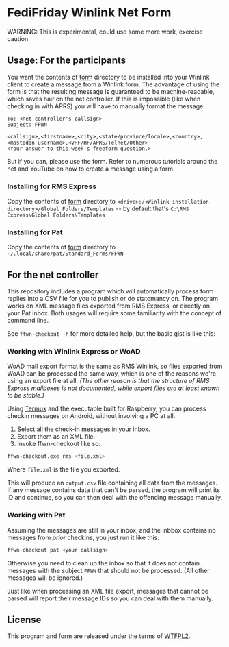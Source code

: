 # FediFriday Winlink Net Form

WARNING: This is experimental, could use some more work, exercise caution.

## Usage: For the participants

You want the contents of [form](form) directory to be installed into your Winlink client to create a message from a Winlink form. The advantage of using the form is that the resulting message is guaranteed to be machine-readable, which saves hair on the net controller. If this is impossible (like when checking in with APRS) you will have to manually format the message:

```
To: <net controller's callsign>
Subject: FFWN

<callsign>,<firstname>,<city>,<state/province/locale>,<country>,<mastodon username>,<VHF/HF/APRS/Telnet/Other>
<Your answer to this week's freeform question.>
```

But if you can, please use the form. Refer to numerous tutorials around the net and YouTube on how to create a message using a form.

### Installing for RMS Express

Copy the contents of [form](form) directory to `<drive>:/<Winlink installation directory>/Global Folders/Templates` -- by default that's `C:\RMS Express\Global Folders\Templates`

### Installing for Pat

Copy the contents of [form](form) directory to `~/.local/share/pat/Standard_Forms/FFWN`

## For the net controller

This repository includes a program which will automatically process form replies into a CSV file for you to publish or do statomancy on. The program works on XML message files exported from RMS Express, or directly on your Pat inbox. Both usages will require some familiarity with the concept of command line.

See `ffwn-checkout -h` for more detailed help, but the basic gist is like this:

### Working with Winlink Express or WoAD

WoAD mail export format is the same as RMS Winlink, so files exported from WoAD can be processed the same way, which is one of the reasons we're using an export file at all. *(The other reason is that the structure of RMS Express mailboxes is not documented, while export files are at least known to be stable.)*

Using [Termux](https://termux.dev/) and the executable built for Raspberry, you can process checkin messages on Android, without involving a PC at all.

1. Select all the check-in messages in your inbox.
2. Export them as an XML file.
3. Invoke ffwn-checkout like so:

```bash
ffwn-checkout.exe rms <file.xml>
```

Where `file.xml` is the file you exported.

This will produce an `output.csv` file containing all data from the messages. If any message contains data that can't be parsed, the program will print its ID and continue, so you can then deal with the offending message manually.

### Working with Pat

Assuming the messages are still in your inbox, and the inbbox contains no messages from *prior* checkins, you just run it like this:

```bash
ffwn-checkout pat <your callsign>
```

Otherwise you need to clean up the inbox so that it does not contain messages with the subject `FFWN` that should not be processed. (All other messages will be ignored.)

Just like when processing an XML file export, messages that cannot be parsed will report their message IDs so you can deal with them manually.

## License

This program and form are released under the terms of [WTFPL2](https://en.wikipedia.org/wiki/WTFPL).

